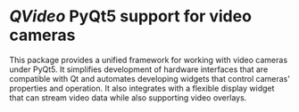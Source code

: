 # *QVideo* PyQt5 support for video cameras

This package provides a unified framework for working with
video cameras under PyQt5. It simplifies development of hardware
interfaces that are compatible with Qt and automates developing
widgets that control cameras' properties and operation.
It also integrates with a flexible display widget that can
stream video data while also supporting video overlays.

